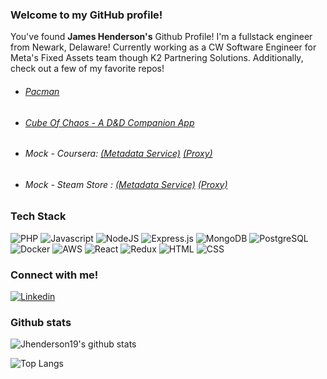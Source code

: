 ### Welcome to my GitHub profile!

<p>
  You've found <strong>James Henderson's</strong> Github Profile! I'm a fullstack engineer from Newark, Delaware! Currently working as a CW Software Engineer for Meta's Fixed Assets team though K2 Partnering Solutions. Additionally, check out a few of my favorite repos!
  <ul>
    <li> <h6><a href='https://github.com/Jhenderson19/pacman'>Pacman</a></h6> </li>
    <li> <h6><a href='https://github.com/Jhenderson19/mvp'>Cube Of Chaos - A D&D Companion App</a> </h6> </li>
    <li> <h6>Mock - Coursera: <a href='https://github.com/rpt26-sdc-factory/james-about-service'>(Metadata Service)</a> <a href='https://github.com/rpt26-sdc-factory/james-proxy'>(Proxy)</a> </li>
    <li> <h6>Mock - Steam Store : <a href='https://github.com/rpt26-fec-pathfinder/james-metadata-service'>(Metadata Service)</a> <a href='https://github.com/rpt26-fec-pathfinder/james-proxy'>(Proxy)</a> </li>

  </ul>

</p>

### Tech Stack

<p>
  <img alt="PHP" src="https://img.shields.io/badge/PHP-f7921e?logo=PHP&logoColor=black&style=for-the-badge" />
  
  <img alt="Javascript" src="https://img.shields.io/badge/JavaScript-F7DF1E?logo=JavaScript&logoColor=black&style=for-the-badge" />

  <img alt="NodeJS" src="https://img.shields.io/badge/NodeJS-088A51?logo=Node.js&logoColor=white&style=for-the-badge" />

  <img alt="Express.js" src="https://img.shields.io/badge/express.js-%23404d59.svg?style=for-the-badge&logo=express&logoColor=%2361DAFB"/>

  <img alt="MongoDB" src="https://img.shields.io/badge/MongoDB-47A248?logo=mongodb&logoColor=white&style=for-the-badge" />

  <img alt="PostgreSQL" src="https://img.shields.io/badge/PostgreSQL-336791?logo=postgresql&logoColor=white&style=for-the-badge" />

  <img alt="Docker" src="https://img.shields.io/badge/docker-%230db7ed.svg?style=for-the-badge&logo=docker&logoColor=white"/>

  <img alt="AWS" src="https://img.shields.io/badge/AWS-%23FF9900.svg?style=for-the-badge&logo=amazon-aws&logoColor=white"/>

  <img alt="React" src="https://img.shields.io/badge/React-61DAFB?logo=react&logoColor=black&style=for-the-badge" />

  <img alt="Redux" src="https://img.shields.io/badge/redux-%23593d88.svg?style=for-the-badge&logo=redux&logoColor=white"/>

  <img alt="HTML" src="https://img.shields.io/badge/HTML-E34F26?logo=html5&logoColor=white&style=for-the-badge" />

  <img alt="CSS" src="https://img.shields.io/badge/CSS-1572B6?logo=css3&logoColor=white&style=for-the-badge" />

 </p>

### Connect with me!

<p>
  <a target="_blank" href="https://www.linkedin.com/in/james-henderson-1a29661b3/">
    <img alt="Linkedin" src="https://img.shields.io/badge/linkedin-0077B5?logo=linkedin&logoColor=white&style=for-the-badge" />
  </a>
</p>

### Github stats

![Jhenderson19's github stats](https://github-readme-stats.vercel.app/api?username=jhenderson19&count_private=true&show_icons=true&theme=tokyonight)

![Top Langs](https://github-readme-stats.vercel.app/api/top-langs/?username=jhenderson19&theme=tokyonight)
<!--
**Jhenderson19/jhenderson19** is a ✨ _special_ ✨ repository because its `README.md` (this file) appears on your GitHub profile.

Here are some ideas to get you started:

- 🔭 I’m currently working on ...
- 🌱 I’m currently learning ...
- 👯 I’m looking to collaborate on ...
- 🤔 I’m looking for help with ...
- 💬 Ask me about ...
- 📫 How to reach me: ...
- 😄 Pronouns: ...
- ⚡ Fun fact: ...
-->
